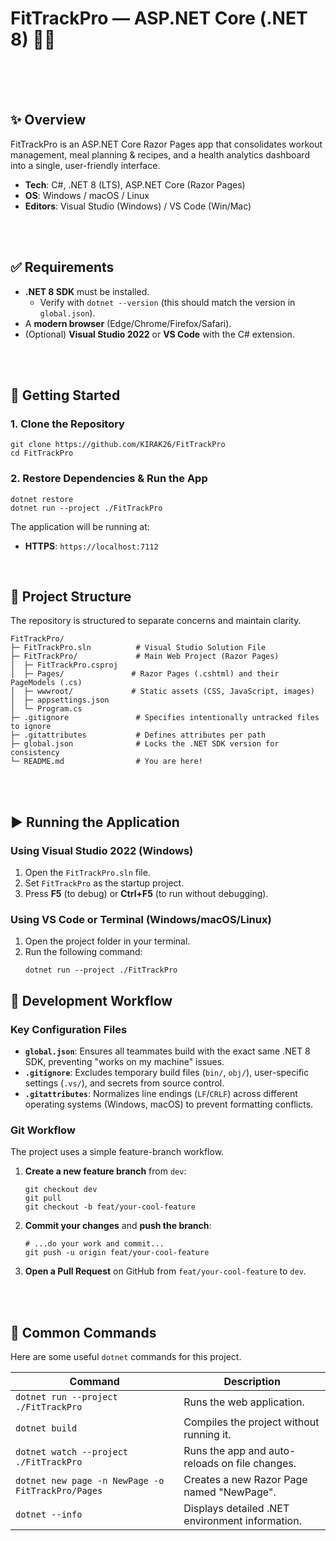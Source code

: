 # FitTrackPro — ASP.NET Core (.NET 8) 🏋️‍♂️


<br>
<br>
<br>


## ✨ Overview

FitTrackPro is an ASP.NET Core Razor Pages app that consolidates workout management, meal planning & recipes, and a health analytics dashboard into a single, user-friendly interface.

-   **Tech**: C#, .NET 8 (LTS), ASP.NET Core (Razor Pages)
-   **OS**: Windows / macOS / Linux
-   **Editors**: Visual Studio (Windows) / VS Code (Win/Mac)

<br>
<br>

## ✅ Requirements

-   **.NET 8 SDK** must be installed.
    -   Verify with `dotnet --version` (this should match the version in `global.json`).
-   A **modern browser** (Edge/Chrome/Firefox/Safari).
-   (Optional) **Visual Studio 2022** or **VS Code** with the C# extension.

<br>
<br>

## 🚀 Getting Started

### 1. Clone the Repository

```shell
git clone https://github.com/KIRAK26/FitTrackPro
cd FitTrackPro
```


### 2. Restore Dependencies & Run the App

```shell
dotnet restore
dotnet run --project ./FitTrackPro
```

The application will be running at:
-   **HTTPS**: `https://localhost:7112`




<br>


## 🧭 Project Structure

The repository is structured to separate concerns and maintain clarity.

```
FitTrackPro/
├─ FitTrackPro.sln          # Visual Studio Solution File
├─ FitTrackPro/             # Main Web Project (Razor Pages)
│  ├─ FitTrackPro.csproj
│  ├─ Pages/               # Razor Pages (.cshtml) and their PageModels (.cs)
│  ├─ wwwroot/             # Static assets (CSS, JavaScript, images)
│  ├─ appsettings.json
│  └─ Program.cs
├─ .gitignore               # Specifies intentionally untracked files to ignore
├─ .gitattributes           # Defines attributes per path
├─ global.json              # Locks the .NET SDK version for consistency
└─ README.md                # You are here!
```
<br>
<br>


## ▶️ Running the Application

### Using Visual Studio 2022 (Windows)
1.  Open the `FitTrackPro.sln` file.
2.  Set `FitTrackPro` as the startup project.
3.  Press **F5** (to debug) or **Ctrl+F5** (to run without debugging).

### Using VS Code or Terminal (Windows/macOS/Linux)
1. Open the project folder in your terminal.
2. Run the following command:
   ```shell
   dotnet run --project ./FitTrackPro
   ```



## 🔧 Development Workflow

### Key Configuration Files
-   **`global.json`**: Ensures all teammates build with the exact same .NET 8 SDK, preventing "works on my machine" issues.
-   **`.gitignore`**: Excludes temporary build files (`bin/`, `obj/`), user-specific settings (`.vs/`), and secrets from source control.
-   **`.gitattributes`**: Normalizes line endings (`LF`/`CRLF`) across different operating systems (Windows, macOS) to prevent formatting conflicts.

### Git Workflow
The project uses a simple feature-branch workflow.

1.  **Create a new feature branch** from `dev`:
    ```shell
    git checkout dev
    git pull
    git checkout -b feat/your-cool-feature
    ```

2.  **Commit your changes** and **push the branch**:
    ```shell
    # ...do your work and commit...
    git push -u origin feat/your-cool-feature
    ```

3.  **Open a Pull Request** on GitHub from `feat/your-cool-feature` to `dev`.

<br>
<br>

## 🧰 Common Commands

Here are some useful `dotnet` commands for this project.

| Command                                      | Description                                            |
| -------------------------------------------- | ------------------------------------------------------ |
| `dotnet run --project ./FitTrackPro`         | Runs the web application.                              |
| `dotnet build`                               | Compiles the project without running it.               |
| `dotnet watch --project ./FitTrackPro`       | Runs the app and auto-reloads on file changes.         |
| `dotnet new page -n NewPage -o FitTrackPro/Pages` | Creates a new Razor Page named "NewPage".              |
| `dotnet --info`                              | Displays detailed .NET environment information.        |
